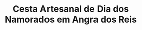 ---
title: "Cesta Artesanal de Dia dos Namorados em Angra dos Reis"
description: "Neste Dia dos Namorados, escolha uma cesta artesanal em Angra dos Reis. Presentes feitos à mão, que demonstram carinho e atenção para quem você ama."
layout: "home.html"
permalink: "/cesta-artesanal-de-dia-dos-namorados-em-angra-dos-reis/"
---